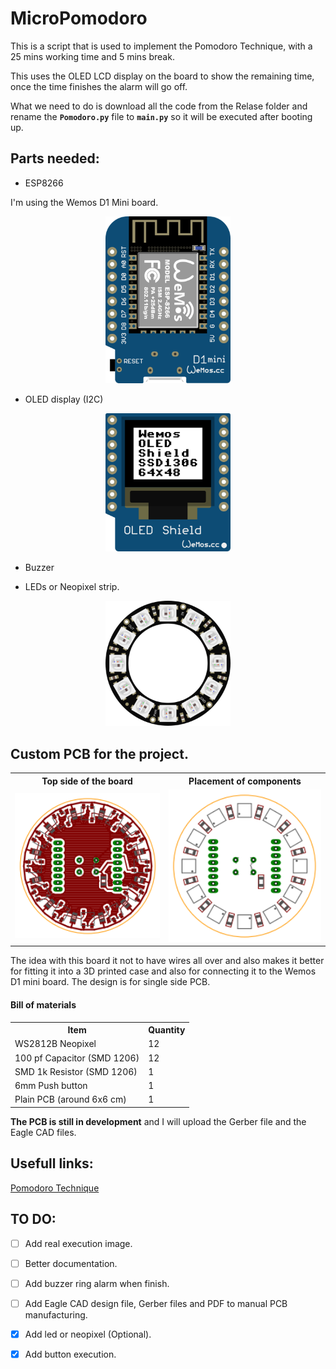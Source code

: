 # MicroPomodoro
This is a script that is used to implement the Pomodoro Technique, with a 25 mins working time and 5 mins break.

This uses the OLED LCD display on the board to show the remaining time, once the time finishes the alarm will go off.

What we need to do is download all the code from the Relase folder and rename the **`Pomodoro.py`** file to **`main.py`** so it will be executed after booting up.


## Parts needed:

  * ESP8266

  I'm using the Wemos D1 Mini board.

  <p align="center">
  <img src="./Doc/images/wemos_d1_mini.png" alt="Wemos d1 mini board"  width="200"/>
  </p>

  * OLED display (I2C)

  <p align="center">
  <img src="./Doc/images/wemos_mini_oled.png" alt="Wemos D1 Oled Display"  width="200"/>
  </p>

  * Buzzer

  * LEDs or Neopixel strip.

  <p align="center">
  <img src="./Doc/images/12_neopixel_ring.png" alt="12 neopixel ring pcb"  width="200"/>
  </p>

## Custom PCB for the project.
<p align="center">
<table align="center">
  <tr>
    <th>Top side of the board</th>
    <th>Placement of components</th>
  </tr>
  <tr>
    <td><img src="./Doc/images/PCB_top.png" alt="Top side of board"  width="300"/></td>
    <td><img src="./Doc/images/PCB_placement_top.png" alt="Placement of components"  width="300"/></td>
  </tr>
</table>
</p>

The idea with this board it not to have wires all over and also makes it better for fitting it into a 3D printed case and also for connecting it to the Wemos D1 mini board. The design is for single side PCB.

#### Bill of materials
<table align="center">
  <tr>
    <th>Item</th>
    <th>Quantity</th>
  </tr>
  <tr>
    <td>WS2812B Neopixel</td>
    <td>12</td>
  </tr>
  <tr>
    <td>100 pf Capacitor (SMD 1206)</td>
    <td>12</td>
  </tr>
  <tr>
    <td>SMD 1k Resistor (SMD 1206)</td>
    <td>1</td>
  </tr>
  <tr>
    <td>6mm Push button</td>
    <td>1</td>
  </tr>
  <tr>
    <td>Plain PCB (around 6x6 cm)</td>
    <td>1</td>
  </tr>
</table>


**The PCB is still in development** and I will upload the Gerber file and the Eagle CAD files.


## Usefull links:

[Pomodoro Technique](https://en.wikipedia.org/wiki/Pomodoro_Technique)

## TO DO:

- [ ] Add real execution image.

- [ ] Better documentation.

- [ ] Add buzzer ring alarm when finish.

- [ ] Add Eagle CAD design file, Gerber files and PDF to manual PCB manufacturing.

- [x] Add led or neopixel (Optional).

- [x] Add button execution.
